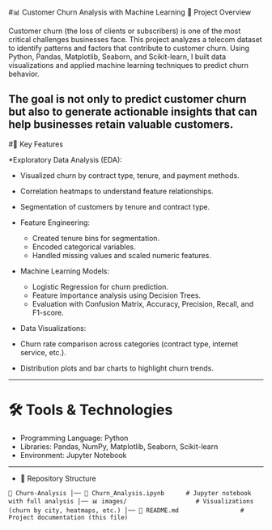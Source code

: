 #📊 Customer Churn Analysis with Machine Learning
📌 Project Overview

Customer churn (the loss of clients or subscribers) is one of the most critical challenges businesses face. This project analyzes a telecom dataset to identify patterns and factors that contribute to customer churn. Using Python, Pandas, Matplotlib, Seaborn, and Scikit-learn, I built data visualizations and applied machine learning techniques to predict churn behavior.

The goal is not only to predict customer churn but also to generate actionable insights that can help businesses retain valuable customers.
---

#🔑 Key Features

*Exploratory Data Analysis (EDA):
  * Visualized churn by contract type, tenure, and payment methods.
  * Correlation heatmaps to understand feature relationships.
  * Segmentation of customers by tenure and contract type.

* Feature Engineering:
  * Created tenure bins for segmentation.
  * Encoded categorical variables.
  * Handled missing values and scaled numeric features.

* Machine Learning Models:
  * Logistic Regression for churn prediction.
  * Feature importance analysis using Decision Trees.
  * Evaluation with Confusion Matrix, Accuracy, Precision, Recall, and F1-score.

* Data Visualizations:
 * Churn rate comparison across categories (contract type, internet service, etc.).
 * Distribution plots and bar charts to highlight churn trends.
---
# 🛠️ Tools & Technologies
* Programming Language: Python
* Libraries: Pandas, NumPy, Matplotlib, Seaborn, Scikit-learn
* Environment: Jupyter Notebook
---
* 📂 Repository Structure
  
`
📁 Churn-Analysis
│── 📄 Churn_Analysis.ipynb      # Jupyter notebook with full analysis
│── 📊 images/                   # Visualizations (churn by city, heatmaps, etc.)
│── 📄 README.md                 # Project documentation (this file)
`
